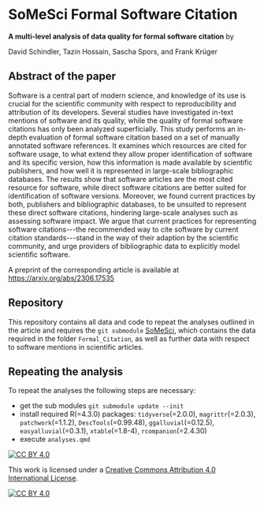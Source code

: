 # SoMeSci Formal Software Citation

**A multi-level analysis of data quality for formal software citation** by 

David Schindler, Tazin Hossain, Sascha Spors, and Frank Krüger

## Abstract of the paper

Software is a central part of modern science, and knowledge of its use is crucial for the scientific community with respect to reproducibility and attribution of its developers.
Several studies have investigated in-text mentions of software and its quality, while the quality of formal software citations has only been analyzed superficially. 
This study performs an in-depth evaluation of formal software citation based on a set of manually annotated software references.
It examines which resources are cited for software usage, to what extend they allow proper identification of software and its specific version, how this information is made available by scientific publishers, and how well it is represented in large-scale bibliographic databases.
The results show that software articles are the most cited resource for software, while direct software citations are better suited for identification of software versions. 
Moreover, we found current practices by both, publishers and bibliographic databases, to be unsuited to represent these direct software citations, hindering large-scale analyses such as assessing software impact.
We argue that current practices for representing software citations---the recommended way to cite software by current citation standards---stand in the way of their adaption by the scientific community, and urge providers of bibliographic data to explicitly model scientific software. 

A preprint of the corresponding article is available at https://arxiv.org/abs/2306.17535 

## Repository

This repository contains all data and code to repeat the analyses outlined in the article and requires the `git submodule` [SoMeSci](), which contains the data required in the folder `Formal_Citation`, as well as further data with respect to software mentions in scientific articles. 

## Repeating the analysis

To repeat the analyses the following steps are necessary:
* get the sub modules `git submodule update --init`
* install required R(=4.3.0) packages: `tidyverse`(=2.0.0), `magrittr`(=2.0.3), `patchwork`(=1.1.2), `DescTools`(=0.99.48), `ggalluvial`(=0.12.5), `easyalluvial`(=0.3.1), `xtable`(=1.8-4), `rcompanion`(=2.4.30)
* execute `analyses.qmd`

[![CC BY 4.0][cc-by-shield]][cc-by]

This work is licensed under a [Creative Commons Attribution 4.0 International
License][cc-by].

[![CC BY 4.0][cc-by-image]][cc-by]

[cc-by]: http://creativecommons.org/licenses/by/4.0/
[cc-by-image]: https://i.creativecommons.org/l/by/4.0/88x31.png
[cc-by-shield]: https://img.shields.io/badge/License-CC%20BY%204.0-lightgrey.svg